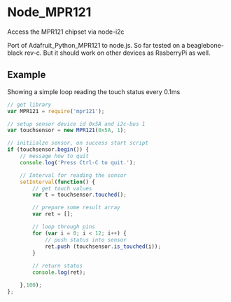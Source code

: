 # Node_MPR121
Access the MPR121 chipset via node-i2c

Port of Adafruit_Python_MPR121 to node.js. So far tested on a beaglebone-black rev-c. But it should work on other devices as RasberryPi as well. 

## Example 
Showing a simple loop reading the touch status every 0.1ms

```js
// get library
var MPR121 = require('mpr121');

// setup sensor device id 0x5A and i2c-bus 1
var touchsensor = new MPR121(0x5A, 1);

// initiialze sensor, on success start script
if (touchsensor.begin()) {
	// message how to quit
	console.log('Press Ctrl-C to quit.');

	// Interval for reading the sonsor
	setInterval(function() {
		// get touch values
		var t = touchsensor.touched();

		// prepare some result array
		var ret = [];

		// loop through pins
		for (var i = 0; i < 12; i++) {
			// push status into sensor
			ret.push (touchsensor.is_touched(i));
		}
		
		// return status
		console.log(ret);

	},100);
};

```